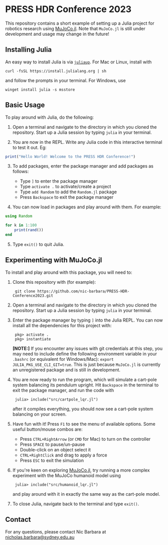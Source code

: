 # PRESS HDR Conference 2023

This repository contains a short example of setting up a Julia project for robotics research using [MuJoCo.jl](https://github.com/JamieMair/MuJoCo.jl). Note that `MuJoCo.jl` is still under development and usage may change in the future!

## Installing Julia

An easy way to install Julia is via [`juliaup`](https://github.com/JuliaLang/juliaup). For Mac or Linux, install with

    curl -fsSL https://install.julialang.org | sh
and follow the prompts in your terminal. For Windows, use

    winget install julia -s msstore


## Basic Usage

To play around with Julia, do the following:

1. Open a terminal and navigate to the directory in which you cloned the repository. Start up a Julia session by typing `julia` in your terminal.

2. You are now in the REPL. Write any Julia code in this interactive terminal to test it out. Eg:
```julia
print("Hello World! Welcome to the PRESS HDR Conference!")
```

3. To add packages, enter the package manager and add packages as follows:
    
    - Type `]` to enter the package manager
    - Type `activate .` to activate/create a project
    - Type `add Random` to add the `Random.jl` package
    - Press `Backspace` to exit the package manager

4. You can now load in packages and play around with them. For example:
```julia
using Random

for k in 1:100
    print(rand())
end
```

5. Type `exit()` to quit Julia.


## Experimenting with MuJoCo.jl

To install and play around with this package, you will need to:

1. Clone this repository with (for example):

        git clone https://github.com/nic-barbara/PRESS-HDR-Conference2023.git

2. Open a terminal and navigate to the directory in which you cloned the repository. Start up a Julia session by typing `julia` in your terminal.

3. Enter the package manager by typing `]` into the Julia REPL. You can now install all the dependencies for this project with:

        pkg> activate .
        pkg> instantiate

    **[NOTE:]** If you encounter any issues with git credentials at this step, you may need to include define the following environment variable in your `.bashrc` (or equivalent for Windows/Mac): `export JULIA_PKG_USE_CLI_GIT=true`. This is just because `MuJoCo.jl` is currently an unregistered package and is still in development.

4. You are now ready to run the program, which will simulate a cart-pole system balancing its pendulum upright. Hit `Backspace` in the terminal to exit the package manager, and run the code with

        julia> include("src/cartpole_lqr.jl")

    after it compiles everything, you should now see a cart-pole system balancing on your screen.

5. Have fun with it! Press `F1` to see the menu of available options. Some useful button/mouse combos are:
    - Press `CTRL+RightArrow` (or `CMD` for Mac) to turn on the controller
    - Press `SPACE` to pause/un-pause
    - Double-click on an object select it
    - `CTRL+RightClick` and drag to apply a force
    - Press `ESC` to exit the simulation

6. If you're keen on exploring [MuJoCo.jl](https://github.com/JamieMair/MuJoCo.jl), try running a more complex experiment with the MuJoCo humanoid model using

        julia> include("src/humanoid_lqr.jl")

    and play around with it in exactly the same way as the cart-pole model.

7. To close Julia, navigate back to the terminal and type `exit()`.

## Contact

For any questions, please contact Nic Barbara at nicholas.barbara@sydney.edu.au